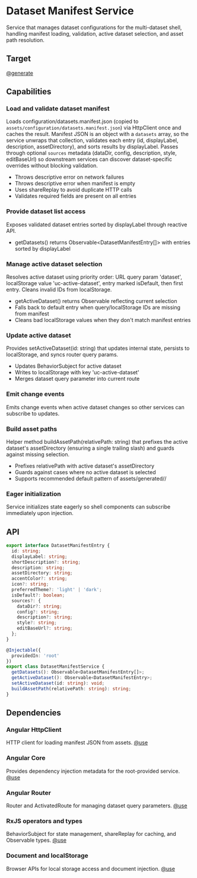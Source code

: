 # Dataset Manifest Service

Service that manages dataset configurations for the multi-dataset shell, handling manifest loading, validation, active dataset selection, and asset path resolution.

## Target

[@generate](../../../../src/app/components/datasets/dataset-manifest.service.ts)

## Capabilities

### Load and validate dataset manifest

Loads configuration/datasets.manifest.json (copied to `assets/configuration/datasets.manifest.json`) via HttpClient once and caches the result. Manifest JSON is an object with a `datasets` array, so the service unwraps that collection, validates each entry (id, displayLabel, description, assetDirectory), and sorts results by displayLabel. Passes through optional `sources` metadata (dataDir, config, description, style, editBaseUrl) so downstream services can discover dataset-specific overrides without blocking validation.

- Throws descriptive error on network failures
- Throws descriptive error when manifest is empty
- Uses shareReplay to avoid duplicate HTTP calls
- Validates required fields are present on all entries

### Provide dataset list access

Exposes validated dataset entries sorted by displayLabel through reactive API.

- getDatasets() returns Observable<DatasetManifestEntry[]> with entries sorted by displayLabel

### Manage active dataset selection

Resolves active dataset using priority order: URL query param 'dataset', localStorage value 'uc-active-dataset', entry marked isDefault, then first entry. Cleans invalid IDs from localStorage.

- getActiveDataset() returns Observable<DatasetManifestEntry> reflecting current selection
- Falls back to default entry when query/localStorage IDs are missing from manifest
- Cleans bad localStorage values when they don't match manifest entries

### Update active dataset

Provides setActiveDataset(id: string) that updates internal state, persists to localStorage, and syncs router query params.

- Updates BehaviorSubject for active dataset
- Writes to localStorage with key 'uc-active-dataset'
- Merges dataset query parameter into current route

### Emit change events

Emits change events when active dataset changes so other services can subscribe to updates.

### Build asset paths

Helper method buildAssetPath(relativePath: string) that prefixes the active dataset's assetDirectory (ensuring a single trailing slash) and guards against missing selection.

- Prefixes relativePath with active dataset's assetDirectory
- Guards against cases where no active dataset is selected
- Supports recommended default pattern of assets/generated/<datasetId>/

### Eager initialization

Service initializes state eagerly so shell components can subscribe immediately upon injection.

## API

```typescript { .api }
export interface DatasetManifestEntry {
  id: string;
  displayLabel: string;
  shortDescription?: string;
  description: string;
  assetDirectory: string;
  accentColor?: string;
  icon?: string;
  preferredTheme?: 'light' | 'dark';
  isDefault?: boolean;
  sources?: {
    dataDir?: string;
    config?: string;
    description?: string;
    style?: string;
    editBaseUrl?: string;
  };
}

@Injectable({
  providedIn: 'root'
})
export class DatasetManifestService {
  getDatasets(): Observable<DatasetManifestEntry[]>;
  getActiveDataset(): Observable<DatasetManifestEntry>;
  setActiveDataset(id: string): void;
  buildAssetPath(relativePath: string): string;
}
```

## Dependencies

### Angular HttpClient
HTTP client for loading manifest JSON from assets.
[@use](../../../../package.json#@angular/common/http)

### Angular Core
Provides dependency injection metadata for the root-provided service.
[@use](../../../../package.json#@angular/core)

### Angular Router
Router and ActivatedRoute for managing dataset query parameters.
[@use](../../../../package.json#@angular/router)

### RxJS operators and types
BehaviorSubject for state management, shareReplay for caching, and Observable types.
[@use](../../../../package.json#rxjs)

### Document and localStorage
Browser APIs for local storage access and document injection.
[@use](../../../../package.json#@angular/common)
